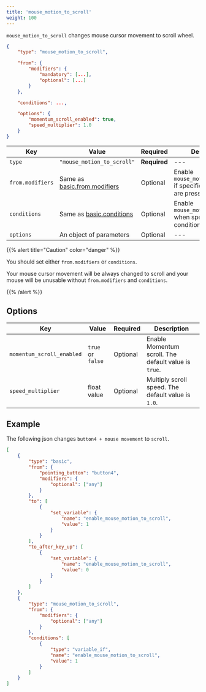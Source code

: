 ```yaml
---
title: 'mouse_motion_to_scroll'
weight: 100
---
```


`mouse_motion_to_scroll` changes mouse cursor movement to scroll wheel.

```json
{
    "type": "mouse_motion_to_scroll",

    "from": {
        "modifiers": {
            "mandatory": [...],
            "optional": [...]
        }
    },

    "conditions": ...,

    "options": {
        "momentum_scroll_enabled": true,
        "speed_multiplier": 1.0
    }
}
```

| Key              | Value                                                 | Required     | Description                                                        |
| ---------------- | ----------------------------------------------------- | ------------ | ------------------------------------------------------------------ |
| `type`           | `"mouse_motion_to_scroll"`                            | **Required** | ---                                                                |
| `from.modifiers` | Same as [basic.from.modifiers](../../from/modifiers/) | Optional     | Enable `mouse_motion_to_scroll` if specified modifiers are pressed |
| `conditions`     | Same as [basic.conditions](../../conditions/)         | Optional     | Enable `mouse_motion_to_scroll` when specified conditions          |
| `options`        | An object of parameters                               | Optional     | ---                                                                |

{{% alert title="Caution" color="danger" %}}

You should set either `from.modifiers` or `conditions`.

Your mouse cursor movement will be always changed to scroll and your mouse will be unusable without `from.modifiers` and `conditions`.

{{% /alert %}}

## Options

| Key                       | Value             | Required | Description                                          |
| ------------------------- | ----------------- | -------- | ---------------------------------------------------- |
| `momentum_scroll_enabled` | `true` or `false` | Optional | Enable Momentum scroll. The default value is `true`. |
| `speed_multiplier`        | float value       | Optional | Multiply scroll speed. The default value is `1.0`.   |

## Example

The following json changes `button4 + mouse movement` to `scroll`.

```json
[
    {
        "type": "basic",
        "from": {
            "pointing_button": "button4",
            "modifiers": {
                "optional": ["any"]
            }
        },
        "to": [
            {
                "set_variable": {
                    "name": "enable_mouse_motion_to_scroll",
                    "value": 1
                }
            }
        ],
        "to_after_key_up": [
            {
                "set_variable": {
                    "name": "enable_mouse_motion_to_scroll",
                    "value": 0
                }
            }
        ]
    },
    {
        "type": "mouse_motion_to_scroll",
        "from": {
            "modifiers": {
                "optional": ["any"]
            }
        },
        "conditions": [
            {
                "type": "variable_if",
                "name": "enable_mouse_motion_to_scroll",
                "value": 1
            }
        ]
    }
]
```
